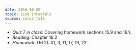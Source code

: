 ```yaml
---
date: 2016-10-28
topic: Line Integrals
course: calc3_fa16
---
```


- *Quiz 7 in class*: Covering homework sections 15.9 and 16.1.
- *Reading*: Chapter 16.2
- *Homework*: (16.2): #1, 3, 11, 17, 19, 22.

